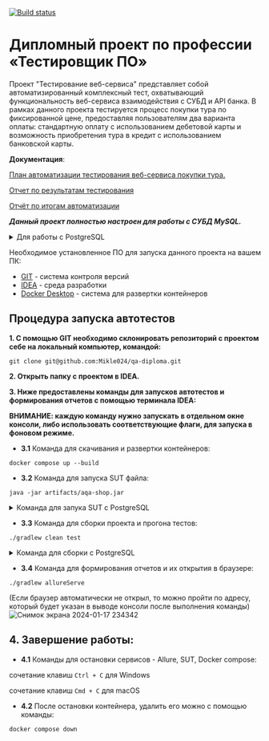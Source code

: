[![Build status](https://ci.appveyor.com/api/projects/status/ys0xwogudyhrnado?svg=true)](https://ci.appveyor.com/project/Mikle024/qa-diploma)

# **Дипломный проект по профессии «Тестировщик ПО»**

Проект "Тестирование веб-сервиса" представляет собой автоматизированный комплексный тест,
охватывающий функциональность веб-сервиса взаимодействия с СУБД и API банка.
В рамках данного проекта тестируется процесс покупки тура по фиксированной цене, предоставляя
пользователям два варианта оплаты: стандартную оплату с использованием дебетовой карты и
возможность приобретения тура в кредит с использованием банковской карты.

**Документация**:

[План автоматизации тестирования веб-сервиса покупки тура.](https://github.com/Mikle024/qa-diploma/blob/main/documentation/Plan.md)

[Отчет по результатам тестирования](https://github.com/Mikle024/qa-diploma/blob/main/documentation/Report.md)

[Отчёт по итогам автоматизации](https://github.com/Mikle024/qa-diploma/blob/main/documentation/Summary.md)


_**Данный проект полностью настроен для работы с СУБД MySQL.**_
<details><summary>Для работы с PostgreSQL</summary>


    Во время запуска jar-файла и прогона тестов используйте флаг с указанием к базе данных:
    "-Dspring.datasource.url=jdbc:postgresql://localhost:5432/app"

</details>

Необходимое установленное ПО для запуска данного проекта на вашем ПК:

- [GIT](https://git-scm.com/) - система контроля версий
- [IDEA](https://www.jetbrains.com/ru-ru/idea/) - среда разработки
- [Docker Desktop](https://www.docker.com/products/docker-desktop/) - система для развертки контейнеров

## **Процедура запуска автотестов**

**1. С помощью GIT необходимо склонировать репозиторий с проектом себе на локальный компьютер, командой:**

`git clone git@github.com:Mikle024/qa-diploma.git`

**2. Открыть папку с проектом в IDEA.**

**3. Ниже предоставлены команды для запусков автотестов и формирования отчетов с помощью терминала IDEA:**

**ВНИМАНИЕ: каждую команду нужно запускать в отдельном окне консоли, либо использовать соответствующие флаги, для
запуска в фоновом режиме.**

 - **3.1** Команда для скачивания и развертки контейнеров:

`docker compose up --build`


 - **3.2** Команда для запуска SUT файла:

`java -jar artifacts/aqa-shop.jar`
 <details><summary>Команда для запука SUT с PostgreSQL</summary>

  `java "-Dspring.datasource.url=jdbc:postgresql://localhost:5432/app" -jar artifacts/aqa-shop.jar`

</details>


- **3.3** Команда для сборки проекта и прогона тестов:

`./gradlew clean test`

 <details><summary>Команда для сборки с PostgreSQL</summary>

  `./gradlew clean test "-Ddb.url=jdbc:postgresql://localhost:5432/app"`

</details>


- **3.4** Команда для формирования отчетов и их открытия в браузере:

`./gradlew allureServe `

(Если браузер автоматически не открыл, то можно пройти по адресу, который будет указан в выводе консоли после выполнения
команды)
![Снимок экрана 2024-01-17 234342](https://github.com/Mikle024/qa-diploma/assets/142490585/7a1c0df9-fd25-46fd-a7fb-bdd64cb7ed83)



## 4. Завершение работы:

 - **4.1** Команды для остановки сервисов - Allure, SUT, Docker compose:

сочетание клавиш `Ctrl + C` для Windows

сочетание клавиш `Cmd + C` для macOS

 - **4.2** После остановки контейнера, удалить его можно с помощью команды:

`docker compose down`
